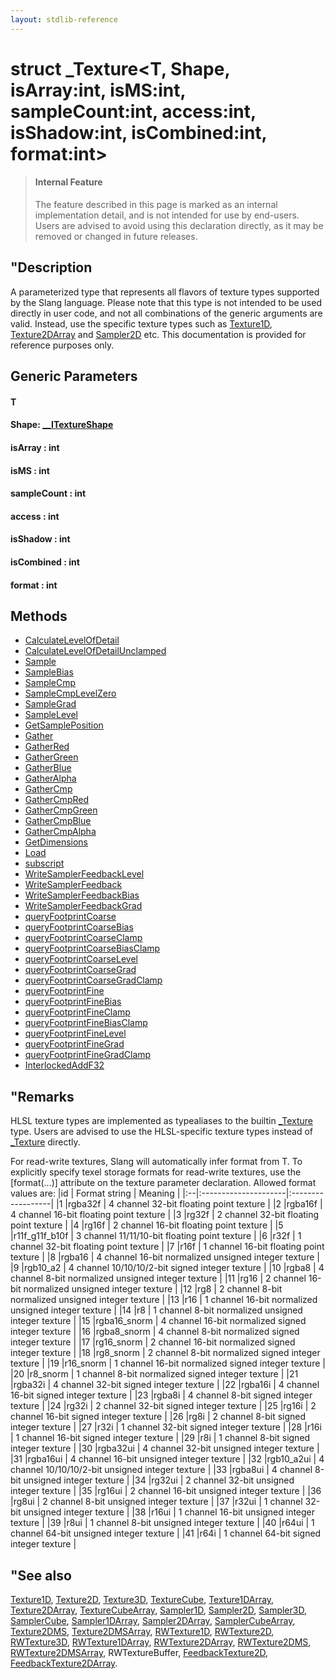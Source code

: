 ```yaml
---
layout: stdlib-reference
---
```


# struct \_Texture\<T, Shape, isArray:int, isMS:int, sampleCount:int, access:int, isShadow:int, isCombined:int, format:int\>

> #### Internal Feature
> The feature described in this page is marked as an internal implementation detail, and is not intended for use by end-users.
> Users are advised to avoid using this declaration directly, as it may be removed or changed in future releases.

## "Description

A parameterized type that represents all flavors of texture types supported by the Slang language.
Please note that this type is not intended to be used directly in user code, and not all combinations
of the generic arguments are valid.
Instead, use the specific texture types such as <span class='code'><a href="/stdlib-reference/types/Texture1D" class="code_type">Texture1D</a></span>, <span class='code'><a href="/stdlib-reference/types/Texture2DArray" class="code_type">Texture2DArray</a></span> and <span class='code'><a href="/stdlib-reference/types/Sampler2D" class="code_type">Sampler2D</a></span> etc.
This documentation is provided for reference purposes only.

## Generic Parameters

#### T
#### Shape: [\_\_ITextureShape](/stdlib-reference/interfaces/ITextureShape/index)
#### isArray  : int
#### isMS  : int
#### sampleCount  : int
#### access  : int
#### isShadow  : int
#### isCombined  : int
#### format  : int

## Methods

* [CalculateLevelOfDetail](/stdlib-reference/types/Texture/CalculateLevelOfDetail)
* [CalculateLevelOfDetailUnclamped](/stdlib-reference/types/Texture/CalculateLevelOfDetailUnclamped)
* [Sample](/stdlib-reference/types/Texture/Sample)
* [SampleBias](/stdlib-reference/types/Texture/SampleBias)
* [SampleCmp](/stdlib-reference/types/Texture/SampleCmp)
* [SampleCmpLevelZero](/stdlib-reference/types/Texture/SampleCmpLevelZero)
* [SampleGrad](/stdlib-reference/types/Texture/SampleGrad)
* [SampleLevel](/stdlib-reference/types/Texture/SampleLevel)
* [GetSamplePosition](/stdlib-reference/types/Texture/GetSamplePosition)
* [Gather](/stdlib-reference/types/Texture/Gather)
* [GatherRed](/stdlib-reference/types/Texture/GatherRed)
* [GatherGreen](/stdlib-reference/types/Texture/GatherGreen)
* [GatherBlue](/stdlib-reference/types/Texture/GatherBlue)
* [GatherAlpha](/stdlib-reference/types/Texture/GatherAlpha)
* [GatherCmp](/stdlib-reference/types/Texture/GatherCmp)
* [GatherCmpRed](/stdlib-reference/types/Texture/GatherCmpRed)
* [GatherCmpGreen](/stdlib-reference/types/Texture/GatherCmpGreen)
* [GatherCmpBlue](/stdlib-reference/types/Texture/GatherCmpBlue)
* [GatherCmpAlpha](/stdlib-reference/types/Texture/GatherCmpAlpha)
* [GetDimensions](/stdlib-reference/types/Texture/GetDimensions)
* [Load](/stdlib-reference/types/Texture/Load)
* [subscript](/stdlib-reference/types/Texture/subscript)
* [WriteSamplerFeedbackLevel](/stdlib-reference/types/Texture/WriteSamplerFeedbackLevel)
* [WriteSamplerFeedback](/stdlib-reference/types/Texture/WriteSamplerFeedback)
* [WriteSamplerFeedbackBias](/stdlib-reference/types/Texture/WriteSamplerFeedbackBias)
* [WriteSamplerFeedbackGrad](/stdlib-reference/types/Texture/WriteSamplerFeedbackGrad)
* [queryFootprintCoarse](/stdlib-reference/types/Texture/queryFootprintCoarse)
* [queryFootprintCoarseBias](/stdlib-reference/types/Texture/queryFootprintCoarseBias)
* [queryFootprintCoarseClamp](/stdlib-reference/types/Texture/queryFootprintCoarseClamp)
* [queryFootprintCoarseBiasClamp](/stdlib-reference/types/Texture/queryFootprintCoarseBiasClamp)
* [queryFootprintCoarseLevel](/stdlib-reference/types/Texture/queryFootprintCoarseLevel)
* [queryFootprintCoarseGrad](/stdlib-reference/types/Texture/queryFootprintCoarseGrad)
* [queryFootprintCoarseGradClamp](/stdlib-reference/types/Texture/queryFootprintCoarseGradClamp)
* [queryFootprintFine](/stdlib-reference/types/Texture/queryFootprintFine)
* [queryFootprintFineBias](/stdlib-reference/types/Texture/queryFootprintFineBias)
* [queryFootprintFineClamp](/stdlib-reference/types/Texture/queryFootprintFineClamp)
* [queryFootprintFineBiasClamp](/stdlib-reference/types/Texture/queryFootprintFineBiasClamp)
* [queryFootprintFineLevel](/stdlib-reference/types/Texture/queryFootprintFineLevel)
* [queryFootprintFineGrad](/stdlib-reference/types/Texture/queryFootprintFineGrad)
* [queryFootprintFineGradClamp](/stdlib-reference/types/Texture/queryFootprintFineGradClamp)
* [InterlockedAddF32](/stdlib-reference/types/Texture/InterlockedAddF32)

## "Remarks


HLSL texture types are implemented as typealiases to the builtin <span class='code'><a href="/stdlib-reference/types/Texture/index" class="code_type">_Texture</a></span> type. Users
are advised to use the HLSL-specific texture types instead of <span class='code'><a href="/stdlib-reference/types/Texture/index" class="code_type">_Texture</a></span> directly.

For read-write textures, Slang will automatically infer <span class='code'>format</span> from <span class='code'><span class="code_type">T</span></span>.
To explicitly specify texel storage formats for read-write textures,
use the <span class='code'>[format(...)]</span> attribute on the texture parameter declaration.
Allowed <span class='code'>format</span> values are:
|id | Format string        | Meaning           |
|:--|:---------------------|:------------------|
|1  |<span class='code'>rgba32f</span>           | 4 channel 32-bit floating point texture |
|2  |<span class='code'>rgba16f</span>           | 4 channel 16-bit floating point texture |
|3  |<span class='code'>rg32f</span>             | 2 channel 32-bit floating point texture |
|4  |<span class='code'>rg16f</span>             | 2 channel 16-bit floating point texture |
|5  |<span class='code'>r11f_g11f_b10f</span>    | 3 channel 11/11/10-bit floating point texture |
|6  |<span class='code'>r32f</span>              | 1 channel 32-bit floating point texture |
|7  |<span class='code'>r16f</span>              | 1 channel 16-bit floating point texture |
|8  |<span class='code'>rgba16</span>            | 4 channel 16-bit normalized unsigned integer texture |
|9  |<span class='code'>rgb10_a2</span>          | 4 channel 10/10/10/2-bit signed integer texture |
|10 |<span class='code'>rgba8</span>             | 4 channel 8-bit normalized unsigned integer texture |
|11 |<span class='code'>rg16</span>              | 2 channel 16-bit normalized unsigned integer texture |
|12 |<span class='code'>rg8</span>               | 2 channel 8-bit normalized unsigned integer texture |
|13 |<span class='code'>r16</span>               | 1 channel 16-bit normalized unsigned integer texture |
|14 |<span class='code'>r8</span>                | 1 channel 8-bit normalized unsigned integer texture |
|15 |<span class='code'>rgba16_snorm</span>      | 4 channel 16-bit normalized signed integer texture |
|16 |<span class='code'>rgba8_snorm</span>       | 4 channel 8-bit normalized signed integer texture |
|17 |<span class='code'>rg16_snorm</span>        | 2 channel 16-bit normalized signed integer texture |
|18 |<span class='code'>rg8_snorm</span>         | 2 channel 8-bit normalized signed integer texture |
|19 |<span class='code'>r16_snorm</span>         | 1 channel 16-bit normalized signed integer texture |
|20 |<span class='code'>r8_snorm</span>          | 1 channel 8-bit normalized signed integer texture |
|21 |<span class='code'>rgba32i</span>           | 4 channel 32-bit signed integer texture |
|22 |<span class='code'>rgba16i</span>           | 4 channel 16-bit signed integer texture |
|23 |<span class='code'>rgba8i</span>            | 4 channel 8-bit signed integer texture |
|24 |<span class='code'>rg32i</span>             | 2 channel 32-bit signed integer texture |
|25 |<span class='code'>rg16i</span>             | 2 channel 16-bit signed integer texture |
|26 |<span class='code'>rg8i</span>              | 2 channel 8-bit signed integer texture |
|27 |<span class='code'>r32i</span>              | 1 channel 32-bit signed integer texture |
|28 |<span class='code'>r16i</span>              | 1 channel 16-bit signed integer texture |
|29 |<span class='code'>r8i</span>               | 1 channel 8-bit signed integer texture |
|30 |<span class='code'>rgba32ui</span>          | 4 channel 32-bit unsigned integer texture |
|31 |<span class='code'>rgba16ui</span>          | 4 channel 16-bit unsigned integer texture |
|32 |<span class='code'>rgb10_a2ui</span>        | 4 channel 10/10/10/2-bit unsigned integer texture |
|33 |<span class='code'>rgba8ui</span>           | 4 channel 8-bit unsigned integer texture |
|34 |<span class='code'>rg32ui</span>            | 2 channel 32-bit unsigned integer texture |
|35 |<span class='code'>rg16ui</span>            | 2 channel 16-bit unsigned integer texture |
|36 |<span class='code'>rg8ui</span>             | 2 channel 8-bit unsigned integer texture |
|37 |<span class='code'>r32ui</span>             | 1 channel 32-bit unsigned integer texture |
|38 |<span class='code'>r16ui</span>             | 1 channel 16-bit unsigned integer texture |
|39 |<span class='code'>r8ui</span>              | 1 channel 8-bit unsigned integer texture |
|40 |<span class='code'>r64ui</span>             | 1 channel 64-bit unsigned integer texture |
|41 |<span class='code'>r64i</span>              | 1 channel 64-bit signed integer texture |

## "See also

<span class='code'><a href="/stdlib-reference/types/Texture1D" class="code_type">Texture1D</a></span>, <span class='code'><a href="/stdlib-reference/types/Texture2D" class="code_type">Texture2D</a></span>, <span class='code'><a href="/stdlib-reference/types/Texture3D" class="code_type">Texture3D</a></span>, <span class='code'><a href="/stdlib-reference/types/TextureCube" class="code_type">TextureCube</a></span>, <span class='code'><a href="/stdlib-reference/types/Texture1DArray" class="code_type">Texture1DArray</a></span>,
<span class='code'><a href="/stdlib-reference/types/Texture2DArray" class="code_type">Texture2DArray</a></span>, <span class='code'><a href="/stdlib-reference/types/TextureCubeArray" class="code_type">TextureCubeArray</a></span>, <span class='code'><a href="/stdlib-reference/types/Sampler1D" class="code_type">Sampler1D</a></span>, <span class='code'><a href="/stdlib-reference/types/Sampler2D" class="code_type">Sampler2D</a></span>, <span class='code'><a href="/stdlib-reference/types/Sampler3D" class="code_type">Sampler3D</a></span>, <span class='code'><a href="/stdlib-reference/types/SamplerCube" class="code_type">SamplerCube</a></span>, <span class='code'><a href="/stdlib-reference/types/Sampler1DArray" class="code_type">Sampler1DArray</a></span>, <span class='code'><a href="/stdlib-reference/types/Sampler2DArray" class="code_type">Sampler2DArray</a></span>, <span class='code'><a href="/stdlib-reference/types/SamplerCubeArray" class="code_type">SamplerCubeArray</a></span>,
<span class='code'><a href="/stdlib-reference/types/Texture2DMS" class="code_type">Texture2DMS</a></span>, <span class='code'><a href="/stdlib-reference/types/Texture2DMSArray" class="code_type">Texture2DMSArray</a></span>, <span class='code'><a href="/stdlib-reference/types/RWTexture1D" class="code_type">RWTexture1D</a></span>, <span class='code'><a href="/stdlib-reference/types/RWTexture2D" class="code_type">RWTexture2D</a></span>, <span class='code'><a href="/stdlib-reference/types/RWTexture3D" class="code_type">RWTexture3D</a></span>, <span class='code'><a href="/stdlib-reference/types/RWTexture1DArray" class="code_type">RWTexture1DArray</a></span>, <span class='code'><a href="/stdlib-reference/types/RWTexture2DArray" class="code_type">RWTexture2DArray</a></span>,
<span class='code'><a href="/stdlib-reference/types/RWTexture2DMS" class="code_type">RWTexture2DMS</a></span>, <span class='code'><a href="/stdlib-reference/types/RWTexture2DMSArray" class="code_type">RWTexture2DMSArray</a></span>, <span class='code'>RWTextureBuffer</span>, <span class='code'><a href="/stdlib-reference/types/FeedbackTexture2D" class="code_type">FeedbackTexture2D</a></span>, <span class='code'><a href="/stdlib-reference/types/FeedbackTexture2DArray" class="code_type">FeedbackTexture2DArray</a></span>.

